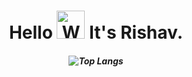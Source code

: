<h1 align="center">Hello <img src="https://raw.githubusercontent.com/nixin72/nixin72/master/wave.gif" 
         alt="Waving hand animated gif"
         height="45"
         width="45" /> It's Rishav.</h1>
<h5 align="center">

![Top Langs](https://github-readme-stats.vercel.app/api/top-langs/?username=rsrishav&layout=compact)
